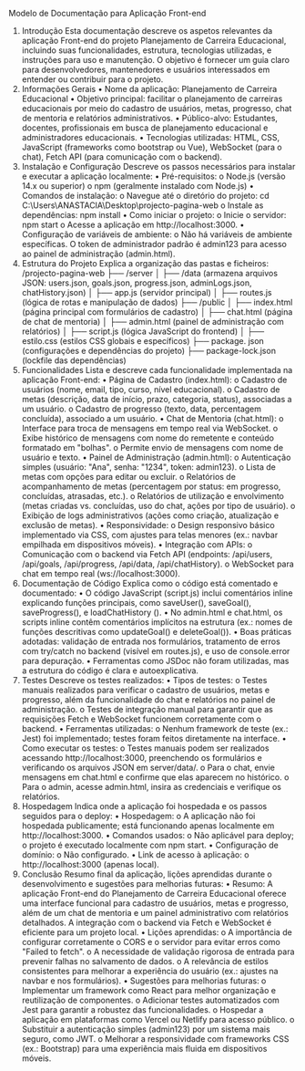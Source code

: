 Modelo de Documentação para Aplicação Front-end
1. Introdução
Esta documentação descreve os aspetos relevantes da aplicação Front-end do projeto Planejamento de Carreira Educacional, incluindo suas funcionalidades, estrutura, tecnologias utilizadas, e instruções para uso e manutenção. O objetivo é fornecer um guia claro para desenvolvedores, mantenedores e usuários interessados em entender ou contribuir para o projeto.
2. Informações Gerais
•	Nome da aplicação: Planejamento de Carreira Educacional
•	Objetivo principal: facilitar o planejamento de carreiras educacionais por meio do cadastro de usuários, metas, progresso, chat de mentoria e relatórios administrativos.
•	Público-alvo: Estudantes, docentes, profissionais em busca de planejamento educacional e administradores educacionais.
•	Tecnologias utilizadas: HTML, CSS, JavaScript (frameworks como bootstrap ou Vue), WebSocket (para o chat), Fetch API (para comunicação com o backend).
3. Instalação e Configuração
Descreve os passos necessários para instalar e executar a aplicação localmente:
•	Pré-requisitos:
o	Node.js (versão 14.x ou superior)
o	npm (geralmente instalado com Node.js)
•	Comandos de instalação:
o	Navegue até o diretório do projeto:
cd C:\Users\ANASTACIA\Desktop\projecto-pagina-web
o	Instale as dependências:
npm install
•	Como iniciar o projeto:
o	Inicie o servidor:
npm start
o	Acesse a aplicação em http://localhost:3000.
•	Configuração de variáveis de ambiente:
o	Não há variáveis de ambiente específicas. O token de administrador padrão é admin123 para acesso ao painel de administração (admin.html).
4. Estrutura do Projeto
Explica a organização das pastas e ficheiros:
/projecto-pagina-web
  ├── /server
  │   ├── /data (armazena arquivos JSON: users.json, goals.json, progress.json, adminLogs.json, chatHistory.json)
  │   ├── app.js (servidor principal)
  │   ├── routes.js (lógica de rotas e manipulação de dados)
  ├── /public
  │   ├── index.html (página principal com formulários de cadastro)
  │   ├── chat.html (página de chat de mentoria)
  │   ├── admin.html (painel de administração com relatórios)
  │   ├── script.js (lógica JavaScript do frontend)
  │   ├── estilo.css (estilos CSS globais e específicos)
  ├── package. json (configurações e dependências do projeto)
  ├── package-lock.json (lockfile das dependências)
5. Funcionalidades
Lista e descreve cada funcionalidade implementada na aplicação Front-end:
•	Página de Cadastro (index.html):
o	Cadastro de usuários (nome, email, tipo, curso, nível educacional).
o	Cadastro de metas (descrição, data de início, prazo, categoria, status), associadas a um usuário.
o	Cadastro de progresso (texto, data, percentagem concluída), associado a um usuário.
•	Chat de Mentoria (chat.html):
o	Interface para troca de mensagens em tempo real via WebSocket.
o	Exibe histórico de mensagens com nome do remetente e conteúdo formatado em "bolhas".
o	Permite envio de mensagens com nome de usuário e texto.
•	Painel de Administração (admin.html):
o	Autenticação simples (usuário: "Ana", senha: "1234", token: admin123).
o	Lista de metas com opções para editar ou excluir.
o	Relatórios de acompanhamento de metas (percentagem por status: em progresso, concluídas, atrasadas, etc.).
o	Relatórios de utilização e envolvimento (metas criadas vs. concluídas, uso do chat, ações por tipo de usuário).
o	Exibição de logs administrativos (ações como criação, atualização e exclusão de metas).
•	Responsividade:
o	Design responsivo básico implementado via CSS, com ajustes para telas menores (ex.: navbar empilhada em dispositivos móveis).
•	Integração com APIs:
o	Comunicação com o backend via Fetch API (endpoints: /api/users, /api/goals, /api/progress, /api/data, /api/chatHistory).
o	WebSocket para chat em tempo real (ws://localhost:3000).
6. Documentação de Código
Explica como o código está comentado e documentado:
•	O código JavaScript (script.js) inclui comentários inline explicando funções principais, como saveUser(), saveGoal(), saveProgress(), e loadChatHistory ().
•	No admin.html e chat.html, os scripts inline contêm comentários implícitos na estrutura (ex.: nomes de funções descritivas como updateGoal() e deleteGoal()).
•	Boas práticas adotadas: validação de entrada nos formulários, tratamento de erros com try/catch no backend (visível em routes.js), e uso de console.error para depuração.
•	Ferramentas como JSDoc não foram utilizadas, mas a estrutura do código é clara e autoexplicativa.
7. Testes
Descreve os testes realizados:
•	Tipos de testes:
o	Testes manuais realizados para verificar o cadastro de usuários, metas e progresso, além da funcionalidade do chat e relatórios no painel de administração.
o	Testes de integração manual para garantir que as requisições Fetch e WebSocket funcionem corretamente com o backend.
•	Ferramentas utilizadas:
o	Nenhum framework de teste (ex.: Jest) foi implementado; testes foram feitos diretamente na interface.
•	Como executar os testes:
o	Testes manuais podem ser realizados acessando http://localhost:3000, preenchendo os formulários e verificando os arquivos JSON em server/data/.
o	Para o chat, envie mensagens em chat.html e confirme que elas aparecem no histórico.
o	Para o admin, acesse admin.html, insira as credenciais e verifique os relatórios.
8. Hospedagem
Indica onde a aplicação foi hospedada e os passos seguidos para o deploy:
•	Hospedagem:
o	A aplicação não foi hospedada publicamente; está funcionando apenas localmente em http://localhost:3000.
•	Comandos usados:
o	Não aplicável para deploy; o projeto é executado localmente com npm start.
•	Configuração de domínio:
o	Não configurado.
•	Link de acesso à aplicação:
o	http://localhost:3000 (apenas local).
9. Conclusão
Resumo final da aplicação, lições aprendidas durante o desenvolvimento e sugestões para melhorias futuras:
•	Resumo:
A aplicação Front-end do Planejamento de Carreira Educacional oferece uma interface funcional para cadastro de usuários, metas e progresso, além de um chat de mentoria e um painel administrativo com relatórios detalhados. A integração com o backend via Fetch e WebSocket é eficiente para um projeto local.
•	Lições aprendidas:
o	A importância de configurar corretamente o CORS e o servidor para evitar erros como "Failed to fetch".
o	A necessidade de validação rigorosa de entrada para prevenir falhas no salvamento de dados.
o	A relevância de estilos consistentes para melhorar a experiência do usuário (ex.: ajustes na navbar e nos formulários).
•	Sugestões para melhorias futuras:
o	Implementar um framework como React para melhor organização e reutilização de componentes.
o	Adicionar testes automatizados com Jest para garantir a robustez das funcionalidades.
o	Hospedar a aplicação em plataformas como Vercel ou Netlify para acesso público.
o	Substituir a autenticação simples (admin123) por um sistema mais seguro, como JWT.
o	Melhorar a responsividade com frameworks CSS (ex.: Bootstrap) para uma experiência mais fluida em dispositivos móveis.

